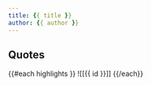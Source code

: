 ```yaml
---
title: {{ title }}
author: {{ author }}
---
```


## Quotes

{{#each highlights }}
![[{{ id }}]]
{{/each}}
